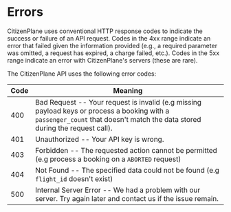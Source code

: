 # Errors

<aside class="notice">
CitizenPlane uses conventional HTTP response codes to indicate the success or failure of an API request. Codes in the 4xx range indicate an error that failed given the information provided (e.g., a required parameter was omitted, a request has expired, a charge failed, etc.). Codes in the 5xx range indicate an error with CitizenPlane's servers (these are rare).
</aside>

The CitizenPlane API uses the following error codes:


Code | Meaning
---- | -------
400 | Bad Request -- Your request is invalid (e.g missing payload keys or process a booking with a `passenger_count` that doesn't match the data stored during the request call).
401 | Unauthorized -- Your API key is wrong.
403 | Forbidden -- The requested action cannot be permitted (e.g process a booking on a `ABORTED` request)
404 | Not Found -- The specified data could not be found (e.g `flight_id` doesn't exist)
500 | Internal Server Error -- We had a problem with our server. Try again later and contact us if the issue remain.
